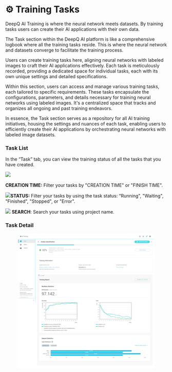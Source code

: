 # ⚙ Training Tasks

DeepQ AI Training is where the neural network meets datasets. By training tasks users can create their AI applications with their own data.

The Task section within the DeepQ AI platform is like a comprehensive logbook where all the training tasks reside. This is where the neural network and datasets converge to facilitate the training process.

Users can create training tasks here, aligning neural networks with labeled images to craft their AI applications effectively. Each task is meticulously recorded, providing a dedicated space for individual tasks, each with its own unique settings and detailed specifications.

Within this section, users can access and manage various training tasks, each tailored to specific requirements. These tasks encapsulate the configurations, parameters, and details necessary for training neural networks using labeled images. It's a centralized space that tracks and organizes all ongoing and past training endeavors.

In essence, the Task section serves as a repository for all AI training initiatives, housing the settings and nuances of each task, enabling users to efficiently create their AI applications by orchestrating neural networks with labeled image datasets.



### Task List

In the “Task” tab, you can view the training status of all the tasks that you have created.

![](../../.gitbook/assets/AI\_Training\_Task\_Overview\_Example\_1.png)

**CREATION TIME:** Filter your tasks by "CREATION TIME" or "FINISH TIME".

![](https://console.deepq.ai/docs/console/.gitbook/assets/con-icon-11.png)**STATUS:** Filter your tasks by using the task status: “Running", "Waiting", "Finished", "Stopped", or "Error".

![](https://console.deepq.ai/docs/console/.gitbook/assets/con-icon-6.png) **SEARCH**: Search your tasks using project name.





### Task Detail

<figure><img src="../../.gitbook/assets/AI_Training_Task_Detail_1.png" alt=""><figcaption></figcaption></figure>



